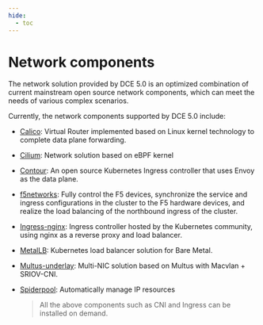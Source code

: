 ```yaml
---
hide:
  - toc
---
```


# Network components

The network solution provided by DCE 5.0 is an optimized combination of current mainstream open source network components, which can meet the needs of various complex scenarios.



Currently, the network components supported by DCE 5.0 include:

- [Calico](../modules/calico/what.md): Virtual Router implemented based on Linux kernel technology to complete data plane forwarding.
- [Cilium](../modules/cilium/what.md): Network solution based on eBPF kernel
- [Contour](../modules/contour/what.md): An open source Kubernetes Ingress controller that uses Envoy as the data plane.
- [f5networks](../modules/f5networks/what.md): Fully control the F5 devices, synchronize the service and ingress configurations in the cluster to the F5 hardware devices, and realize the load balancing of the northbound ingress of the cluster.
- [Ingress-nginx](../modules/ingress-nginx/what.md): Ingress controller hosted by the Kubernetes community, using nginx as a reverse proxy and load balancer.
- [MetalLB](../modules/metallb/what.md): Kubernetes load balancer solution for Bare Metal.
- [Multus-underlay](../modules/multus-underlay/what.md): Multi-NIC solution based on Multus with Macvlan + SRIOV-CNI.
- [Spiderpool](../modules/spiderpool/what.md): Automatically manage IP resources

  > All the above components such as CNI and Ingress can be installed on demand.